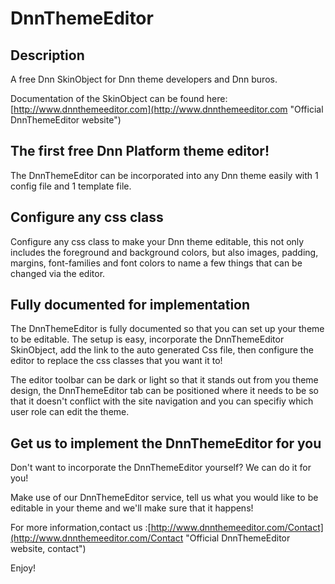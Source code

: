 # DnnThemeEditor 
## Description

A free Dnn SkinObject for Dnn theme developers and Dnn buros.

Documentation of the SkinObject can be found here: [http://www.dnnthemeeditor.com](http://www.dnnthemeeditor.com "Official DnnThemeEditor website")

## The first free Dnn Platform theme editor!
The DnnThemeEditor can be incorporated into any Dnn theme easily with 1 config file and 1 template file.

## Configure any css class
Configure any css class to make your Dnn theme editable, this not only includes the foreground and background colors, but also images, padding, margins, font-families and font colors to name a few things that can be changed via the editor.

## Fully documented for implementation
The DnnThemeEditor is fully documented so that you can set up your theme to be editable. The setup is easy, incorporate the DnnThemeEditor SkinObject, add the link to the auto generated Css file, then configure the editor to replace the css classes that you want it to!

The editor toolbar can be dark or light so that it stands out from you theme design, the DnnThemeEditor tab can be positioned where it needs to be so that it doesn't conflict with the site navigation and you can specifiy which user role can edit the theme.

## Get us to implement the DnnThemeEditor for you
Don't want to incorporate the DnnThemeEditor yourself? We can do it for you!

Make use of our DnnThemeEditor service, tell us what you would like to be editable in your theme and we'll make sure that it happens!

For more information,contact us :[http://www.dnnthemeeditor.com/Contact](http://www.dnnthemeeditor.com/Contact "Official DnnThemeEditor website, contact")


Enjoy!
